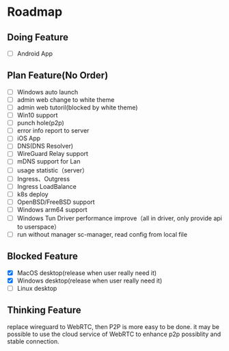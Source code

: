 # Roadmap


## Doing Feature
- [ ] Android App

## Plan Feature(No Order)
- [ ] Windows auto launch
- [ ] admin web change to white theme
- [ ] admin web tutoril(blocked by white theme)
- [ ] Win10 support
- [ ] punch hole(p2p)
- [ ] error info report to server
- [ ] iOS App
- [ ] DNS(DNS Resolver)
- [ ] WireGuard Relay support
- [ ] mDNS support for Lan
- [ ] usage statistic（server）
- [ ] Ingress、Outgress
- [ ] Ingress LoadBalance
- [ ] k8s deploy
- [ ] OpenBSD/FreeBSD support
- [ ] Windows arm64 support
- [ ] Windows Tun Driver performance improve（all in driver, only provide api to userspace）
- [ ] run without manager sc-manager, read config from local file

## Blocked Feature
- [x] MacOS desktop(release when user really need it)
- [x] Windows desktop(release when user really need it)
- [ ] Linux desktop

## Thinking Feature
replace wireguard to WebRTC, then P2P is more easy to be done. it may be possible to use the cloud service of WebRTC to enhance p2p possiblity and stable connection.